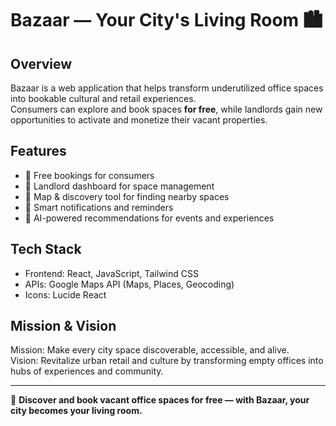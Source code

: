 # Bazaar — Your City's Living Room 🏙️

## Overview
Bazaar is a web application that helps transform underutilized office spaces into bookable cultural and retail experiences.  
Consumers can explore and book spaces **for free**, while landlords gain new opportunities to activate and monetize their vacant properties.  

## Features
- 🔑 Free bookings for consumers  
- 🏢 Landlord dashboard for space management  
- 🧭 Map & discovery tool for finding nearby spaces  
- 🔔 Smart notifications and reminders  
- 🤖 AI-powered recommendations for events and experiences  

## Tech Stack
- Frontend: React, JavaScript, Tailwind CSS
- APIs: Google Maps API (Maps, Places, Geocoding)
- Icons: Lucide React

## Mission & Vision
Mission: Make every city space discoverable, accessible, and alive.  
Vision: Revitalize urban retail and culture by transforming empty offices into hubs of experiences and community.  

---

🚀 **Discover and book vacant office spaces for free — with Bazaar, your city becomes your living room.**
